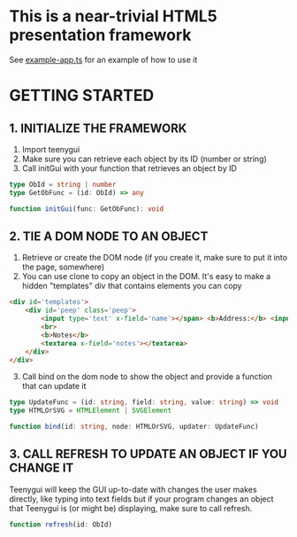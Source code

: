 # This is a near-trivial HTML5 presentation framework

See [example-app.ts](example-app.ts) for an example of how to use it

# GETTING STARTED
## 1. INITIALIZE THE FRAMEWORK
1. Import teenygui
1. Make sure you can retrieve each object by its ID (number or string)
1. Call initGui with your function that retrieves an object by ID
```Typescript
type ObId = string | number
type GetObFunc = (id: ObId) => any

function initGui(func: GetObFunc): void
```

## 2. TIE A DOM NODE TO AN OBJECT
1. Retrieve or create the DOM node (if you create it, make sure to put it into the page, somewhere)
2. You can use clone to copy an object in the DOM. It's easy to make a hidden "templates" div that contains elements you can copy
```HTML
<div id='templates'>
    <div id='peep' class='peep'>
        <input type='text' x-field='name'></span> <b>Address:</b> <input type='text' x-field='address'></span> <i class="fas fa-window-close" name='close'></i>
        <br>
        <b>Notes</b>
        <textarea x-field='notes'></textarea>
    </div>
</div>
```
3. Call bind on the dom node to show the object and provide a function that can update it
```Typescript
type UpdateFunc = (id: string, field: string, value: string) => void
type HTMLOrSVG = HTMLElement | SVGElement

function bind(id: string, node: HTMLOrSVG, updater: UpdateFunc)
```

## 3. CALL REFRESH TO UPDATE AN OBJECT IF YOU CHANGE IT
Teenygui will keep the GUI up-to-date with changes the user makes directly, like typing into text fields but if your program changes an object that Teenygui is (or might be) displaying, make sure to call refresh.
```Typescript
function refresh(id: ObId)
```
